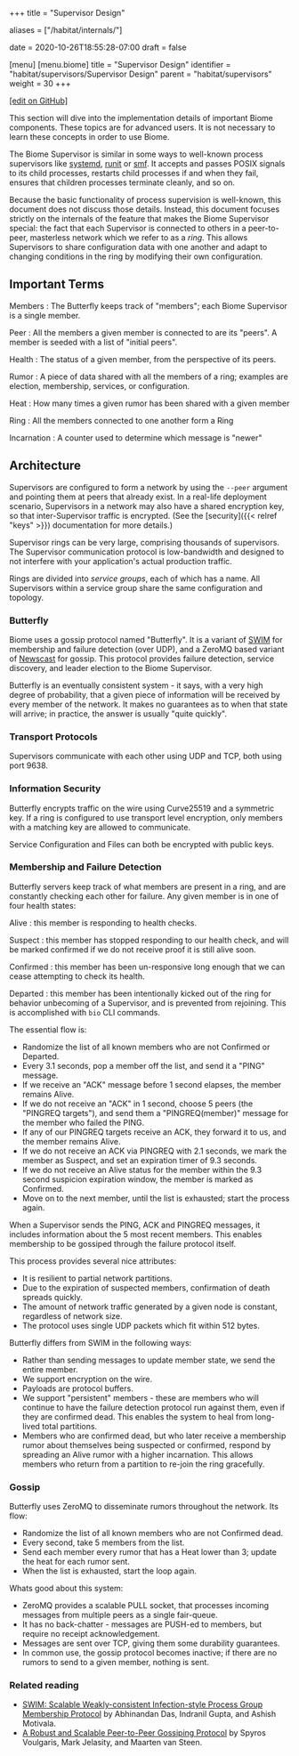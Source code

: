 +++
title = "Supervisor Design"

aliases = ["/habitat/internals/"]

date = 2020-10-26T18:55:28-07:00
draft = false

[menu]
  [menu.biome]
    title = "Supervisor Design"
    identifier = "habitat/supervisors/Supervisor Design"
    parent = "habitat/supervisors"
    weight = 30
+++

[\[edit on GitHub\]](https://github.com/habitat-sh/habitat/blob/master/components/docs-chef-io/content/habitat/sup_design.md)

This section will dive into the implementation details of important Biome components. These topics are for advanced users. It is not necessary to learn these concepts in order to use Biome.

The Biome Supervisor is similar in some ways to well-known process supervisors like [systemd](https://www.freedesktop.org/wiki/Software/systemd/), [runit](http://smarden.org/runit/) or [smf](https://en.wikipedia.org/wiki/Service_Management_Facility). It accepts and passes POSIX signals to its child processes, restarts child processes if and when they fail, ensures that children processes terminate cleanly, and so on.

Because the basic functionality of process supervision is well-known, this document does not discuss those details. Instead, this document focuses strictly on the internals of the feature that makes the Biome Supervisor special: the fact that each Supervisor is connected to others in a peer-to-peer, masterless network which we refer to as a _ring_. This allows Supervisors to share configuration data with one another and adapt to changing conditions in the ring by modifying their own configuration.

## Important Terms

Members
: The Butterfly keeps track of "members"; each Biome Supervisor is a single member.

Peer
: All the members a given member is connected to are its "peers". A member is seeded with a list of "initial peers".

Health
: The status of a given member, from the perspective of its peers.

Rumor
: A piece of data shared with all the members of a ring; examples are election, membership, services, or configuration.

Heat
: How many times a given rumor has been shared with a given member

Ring
: All the members connected to one another form a Ring

Incarnation
: A counter used to determine which message is "newer"

## Architecture

Supervisors are configured to form a network by using the `--peer` argument and pointing them at peers that already exist. In a real-life deployment scenario, Supervisors in a network may also have a shared encryption key, so that inter-Supervisor traffic is encrypted. (See the [security]({{< relref "keys" >}}) documentation for more details.)

Supervisor rings can be very large, comprising thousands of supervisors. The Supervisor communication protocol is low-bandwidth and designed to not interfere with your application's actual production traffic.

Rings are divided into _service groups_, each of which has a name. All Supervisors within a service group share the same configuration and topology.

### Butterfly

Biome uses a gossip protocol named "Butterfly". It is a variant of [SWIM](https://prakhar.me/articles/swim) for membership and failure detection (over UDP), and a ZeroMQ based variant of [Newscast](https://www.cs.unibo.it/bison/publications/ap2pc03.pdf) for gossip. This protocol provides failure detection, service discovery, and leader election to the Biome Supervisor.

Butterfly is an eventually consistent system - it says, with a very high degree of probability, that a given piece of information will be received by every member of the network. It makes no guarantees as to when that state will arrive; in practice, the answer is usually "quite quickly".

### Transport Protocols

Supervisors communicate with each other using UDP and TCP, both using port 9638.

### Information Security

Butterfly encrypts traffic on the wire using Curve25519 and a symmetric key. If a ring is configured to use transport level encryption, only members with a matching key are allowed to communicate.

Service Configuration and Files can both be encrypted with public keys.

### Membership and Failure Detection

Butterfly servers keep track of what members are present in a ring, and are constantly checking each other for failure. Any given member is in one of four health states:

Alive
: this member is responding to health checks.

Suspect
: this member has stopped responding to our health check, and will be marked confirmed if we do not receive proof it is still alive soon.

Confirmed
: this member has been un-responsive long enough that we can cease attempting to check its health.

Departed
: this member has been intentionally kicked out of the ring for behavior unbecoming of a Supervisor, and is prevented from rejoining. This is accomplished with `bio` CLI commands.

The essential flow is:

* Randomize the list of all known members who are not Confirmed or Departed.
* Every 3.1 seconds, pop a member off the list, and send it a "PING" message.
* If we receive an "ACK" message before 1 second elapses, the member remains Alive.
* If we do not receive an "ACK" in 1 second, choose 5 peers (the "PINGREQ targets"), and send them a "PINGREQ(member)" message for the member who failed the PING.
* If any of our PINGREQ targets receive an ACK, they forward it to us, and the member remains Alive.
* If we do not receive an ACK via PINGREQ with 2.1 seconds, we mark the member as Suspect, and set an expiration timer of 9.3 seconds.
* If we do not receive an Alive status for the member within the 9.3 second suspicion expiration window, the member is marked as Confirmed.
* Move on to the next member, until the list is exhausted; start the process again.

When a Supervisor sends the PING, ACK and PINGREQ messages, it includes information about the 5 most recent members. This enables membership to be gossiped through the failure protocol itself.

This process provides several nice attributes:

* It is resilient to partial network partitions.
* Due to the expiration of suspected members, confirmation of death spreads quickly.
* The amount of network traffic generated by a given node is constant, regardless of network size.
* The protocol uses single UDP packets which fit within 512 bytes.

Butterfly differs from SWIM in the following ways:

* Rather than sending messages to update member state, we send the entire member.
* We support encryption on the wire.
* Payloads are protocol buffers.
* We support "persistent" members - these are members who will continue to have the failure detection protocol run against them, even if they are confirmed dead. This enables the system to heal from long-lived total partitions.
* Members who are confirmed dead, but who later receive a membership rumor about themselves being suspected or confirmed, respond by spreading an Alive rumor with a higher incarnation. This allows members who return from a partition to re-join the ring gracefully.

### Gossip

Butterfly uses ZeroMQ to disseminate rumors throughout the network. Its flow:

* Randomize the list of all known members who are not Confirmed dead.
* Every second, take 5 members from the list.
* Send each member every rumor that has a Heat lower than 3; update the heat for each rumor sent.
* When the list is exhausted, start the loop again.

Whats good about this system:

* ZeroMQ provides a scalable PULL socket, that processes incoming messages from multiple peers as a single fair-queue.
* It has no back-chatter - messages are PUSH-ed to members, but require no receipt acknowledgement.
* Messages are sent over TCP, giving them some durability guarantees.
* In common use, the gossip protocol becomes inactive; if there are no rumors to send to a given member, nothing is sent.

### Related reading

* [SWIM: Scalable Weakly-consistent Infection-style Process Group Membership
Protocol](https://www.cs.cornell.edu/projects/Quicksilver/public_pdfs/SWIM.pdf) by Abhinandan Das, Indranil Gupta, and Ashish Motivala.
* [A Robust and Scalable Peer-to-Peer Gossiping Protocol](https://citeseerx.ist.psu.edu/viewdoc/download?doi=10.1.1.90.8773&rep=rep1&type=pdf) by Spyros Voulgaris, Mark Jelasity, and Maarten van Steen.

